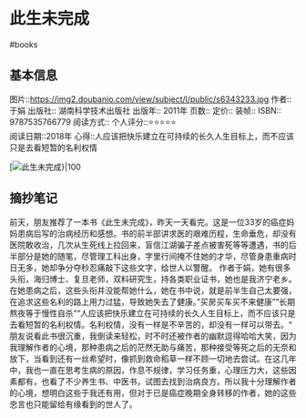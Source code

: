 ---
---

# 此生未完成
#books 
## 基本信息

图片::https://img2.doubanio.com/view/subject/l/public/s6343233.jpg
作者:: 于娟
出版社:: 湖南科学技术出版社
出版年:: 2011年
页数:: 
定价:: 
装帧:: 
ISBN:: 9787535766779
阅读方式::
个人评分::⭐⭐⭐⭐⭐  
阅读日期::2018年
心得::人应该把快乐建立在可持续的长久人生目标上，而不应该只是去看短暂的名利权情

 [![此生未完成}|100](https://img2.doubanio.com/view/subject/l/public/s6343233.jpg )

## 摘抄笔记

前天，朋友推荐了一本书《此生未完成》，昨天一天看完。这是一位33岁的癌症妈妈患病后写的治病经历和感想。书的前半部讲求医的艰难历程，生命垂危，却没有医院敢收治，几次从生死线上拉回来，盲信江湖骗子差点被害死等等遭遇，书的后半部分是她的随笔，尽管理工科出身，字里行间掩不住她的才华，尽管身患重病时日无多，她却争分夺秒忍痛敲下这些文字，给世人以警醒。
作者于娟，她有很多头衔，海归博士、复旦老师，双料研究生，持各类职业证书，她也是我济宁老乡。在她患病之后，这些头衔并没能帮她什么，她在书中说，就是前半生自己太要强，在追求这些名利的路上用力过猛，导致她失去了健康。”买房买车买不来健康””长期熬夜等于慢性自杀““人应该把快乐建立在可持续的长久人生目标上，而不应该只是去看短暂的名利权情。名利权情，没有一样是不辛苦的，却没有一样可以带去。“
朋友说看此书很沉重，我倒读来轻松，时不时还被作者的幽默逗得哈哈大笑，因为我理解作者的心境，那种患病之后的茫然无助与痛苦，那种接受等死之后的无奈和放下，当看到还有一丝希望时，像抓到救命稻草一样不顾一切地去尝试。在这几年中，我也一直在思考生病的原因，作息不规律，学习任务重，心理压力大，这些因素都有，也看了不少养生书、中医书，试图去找到治病良方。所以我十分理解作者的心境，想明白这些于我还有用，但对于已是癌症晚期全身转移的作者，她的这些忠言也只能留给有缘看到的世人了。